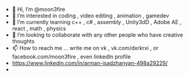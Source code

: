 - 👋 Hi, I’m @moon3fire
- 👀 I’m interested in coding , video editing , animation , gamedev
- 🌱 I’m currently learning c++ , c# , assembly , Unity3dD , Adobe AE , react , math , physics
- 💞️ I’m looking to collaborate with any other people who have creative thoughts
- 📫 How to reach me ... write me on vk , vk.com/dxrkrxi , or facebook.com/moon3fire , even linkedIn profile
- https://www.linkedin.com/in/arman-isadzhanyan-498a29229/
- 

<!---
moon3fire/moon3fire is a ✨ special ✨ repository because its `README.md` (this file) appears on your GitHub profile.
You can click the Preview link to take a look at your changes.
--->
